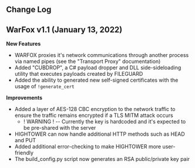 ## Change Log

## WarFox v1.1 (January 13, 2022)

**New Features**

- WARFOX proxies it's network communications through another process via named pipes (see the "Transport Proxy" documentation)
- Added "CUBDROP", a C# payload dropper and DLL side-sideloading utility that executes payloads created by FILEGUARD
- Added the ability to generated new self-signed certificates with the usage of `!generate_cert`

**Improvements**

- Added a layer of AES-128 CBC encryption to the network traffic to ensure the traffic remains encrypted if a TLS MITM attack occurs
    - ! WARNING ! -- Currently the key is hardcoded and it's expected to be pre-shared with the server
- HIGHTOWER can now handle additional HTTP methods such as HEAD and PUT
- Added additional error-checking to make HIGHTOWER more user-friendly
- The build_config.py script now generates an RSA public/private key pair
